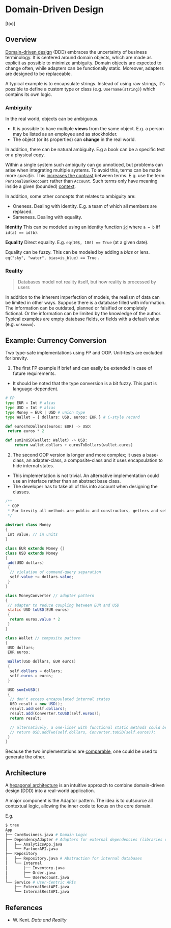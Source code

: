 # Domain-Driven Design

[toc]

## Overview

[Domain-driven design](https://en.wikipedia.org/wiki/Domain-driven_design) (DDD) embraces the uncertainty of business terminology. It is centered around domain objects, which are made as explicit as possible to minimize ambiguity. Domain objects are expected to change often, while adapters can be functionally static. Moreover, adapters are designed to be replaceable.

A typical example is to encapsulate strings. Instead of using raw strings, it's possible to define a custom type or class (e.g. `Username(string)`) which contains its own logic.

### Ambiguity

In the real world, objects can be ambiguous.

- It is possible to have multiple **views** from the same object.  E.g. a person may be listed as an employee and as stockholder.
- The object (or its properties) can **change** in the real world.

In addition, there can be natural ambiguity. E.g a book can be a specific text or a physical copy.

Within a single system such ambiguity can go unnoticed, but problems can arise when integrating multiple systems. To avoid this, terms can be made more *specific*. This [increases the contrast](https://twitter.com/jarango/status/1562791028167299079) between terms. E.g. use the term `PersonalBankAccount` rather than `Account`. Such terms only have meaning inside a given (bounded) [context](https://www.martinfowler.com/bliki/BoundedContext.html).

In addition, some other concepts that relates to ambiguity are:

- Oneness. Dealing with identity. E.g. a team of which all members are replaced.
- Sameness. Dealing with equality.

**Identity**
This can be modeled using an identity function [`id`](https://docs.python.org/3.8/library/functions.html#id) where  `a = b` iff `id(a) == id(b)`.

**Equality**
Direct equality. E.g. `eq(10$, 10£) == True`  (at a given date).

Equality can be fuzzy. This can be modeled by adding a *bias* or lens. `eq("sky", "water", bias=is_blue) == True` .

### Reality

> Databases model not reality itself, but how reality is processed by users

In addition to the inherent imperfection of models, the realism of data can be limited in other ways. Suppose there is a database filled with information. The information can be outdated, planned or falsified or completely fictional. Or the information can be limited by the knowledge of the author. Typical examples are empty database fields, or fields with a default value (e.g. `unknown`).

## Example: Currency Conversion

Two type-safe implementations using FP and OOP.
Unit-tests are excluded for brevity.

1. The first FP example if brief and can easily be extended in case of future requirements.
 - It should be noted that the type conversion is a bit fuzzy. This part is language-dependent.

```python
# FP
type EUR = Int # alias
type USD = Int # alias
type Money = EUR | USD # union type
type Wallet = { dollars: USD, euros: EUR } # C-style record

def eurosToDollars(euros: EUR) -> USD:
 return euros * 2

def sumInUSD(wallet: Wallet) -> USD:
    return wallet.dollars + eurosToDollars(wallet.euros)
```

2. The second OOP version is longer and more complex;
 it uses a base-class, an adapter-class, a composite-class and it uses encapsulation to hide internal states.
 - This implementation is not trivial. An alternative implementation could use an interface rather than an abstract base class.
 - The developer has to take all of this into account when designing the classes.

```java
/**
 * OOP
 * For brevity all methods are public and constructors, getters and setters are omitted.
 */
 
abstract class Money
{
 Int value; // in units
}

class EUR extends Money {}
class USD extends Money
{
 add(USD dollars)
 {
  // violation of command-query separation
  self.value += dollars.value;
 }
}

class MoneyConverter // adapter pattern
{
 // adapter to reduce coupling between EUR and USD
 static USD toUSD(EUR euros) 
 {
  return euros.value * 2
 }
}

class Wallet // composite pattern
{
 USD dollars;
 EUR euros;

 Wallet(USD dollars, EUR euros) 
 {
  self.dollars = dollars;
  self.euros = euros;
 }

 USD sumInUSD() 
 { 
  // don't access encapsulated internal states
  USD result = new USD();
  result.add(self.dollars);
  result.add(Converter.toUSD(self.euros));
  return result;

  // alternatively, a one-liner with functional static methods could be used
  // return USD.addTwo(self.dollars, Converter.toUSD(self.euros));
 }
}
```

Because the two implementations are [comparable](https://en.wikipedia.org/wiki/Isomorphism), one could be used to generate the other.

## Architecture

A  [hexagonal architecture](https://en.wikipedia.org/wiki/Hexagonal_architecture_(software)) is an intuitive approach to combine domain-driven design (DDD) into a real-world application.

A major component is the Adaptor pattern. The idea is to outsource all contextual logic, allowing the inner code to focus on the core domain.

E.g.

```sh
$ tree
App
├── CoreBusiness.java # Domain Logic
├── DependencyAdapter # Adapters for external dependencies (libraries or APIs)
│   ├── AnalyticsApp.java
│   └── PartnerAPI.java
├── Repository
│   ├── Repository.java # Abstraction for internal databases
│   └── Internal
│       ├── Inventory.java
│       ├── Order.java
│       └── UserAccount.java
└── Service # User-Centric APIs
    ├── ExternalRestAPI.java
    └── InternalRestAPI.java
```

## References

- W. Kent. *Data and Reality*
